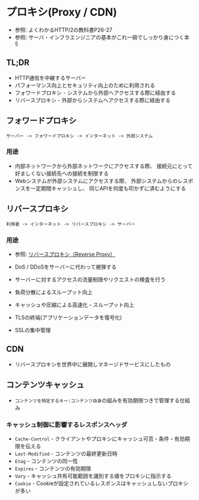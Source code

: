 # プロキシ(Proxy / CDN)
- 参照: よくわかるHTTP/2の教科書P26-27
- 参照: サーバ・インフラエンジニアの基本がこれ一冊でしっかり身につく本 5

## TL;DR
- HTTP通信を中継するサーバー
- パフォーマンス向上とセキュリティ向上のために利用される
- フォワードプロキシ - システムから外部へアクセスする際に経由する
- リバースプロキシ - 外部からシステムへアクセスする際に経由する

## フォワードプロキシ

```
サーバー -> フォワードプロキシ -> インターネット -> 外部システム
```

### 用途
- 内部ネットワークから外部ネットワークにアクセスする際、
  接続元にとって好ましくない接続先への接続を制限する
- Webシステムが外部システムにアクセスする際、
  外部システムからのレスポンスを一定期間キャッシュし、
  同じAPIを何度も叩かずに済むようにする

## リバースプロキシ

```
利用者 -> インターネット -> リバースプロキシ -> サーバー
```

### 用途
- 参照: [リバースプロキシ（Reverse Proxy）](https://www.atmarkit.co.jp/ait/articles/1608/25/news034.html)

- DoS / DDoSをサーバーに代わって被弾する
- サーバーに対するアクセスの流量制限やリクエストの検査を行う
- 負荷分散によるスループット向上
- キャッシュや圧縮による高速化・スループット向上
- TLSの終端(アプリケーションデータを復号化)
- SSLの集中管理

## CDN
- リバースプロキシを世界中に展開しマネージドサービスにしたもの

## コンテンツキャッシュ
- `コンテンツを特定するキー:コンテンツ自身`の組みを有効期限つきで管理する仕組み

### キャッシュ制御に影響するレスポンスヘッダ
- `Cache-Control` - クライアントやプロキシにキャッシュ可否・条件・有効期限を伝える
- `Last-Modified` - コンテンツの最終更新日時
- `Etag` - コンテンツの同一性
- `Expires` - コンテンツの有効期限
- `Vary` - キャッシュ共有可能範囲を識別する値をプロキシに指示する
- `Cookie` - Cookieが設定されているレスポンスはキャッシュしないプロキシが多い
